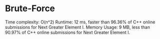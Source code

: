 # Brute-Force
Time complexity: O(n^2)
Runtime: 12 ms, faster than 96.36% of C++ online submissions for Next Greater Element I.
Memory Usage: 9 MB, less than 90.97% of C++ online submissions for Next Greater Element I.
